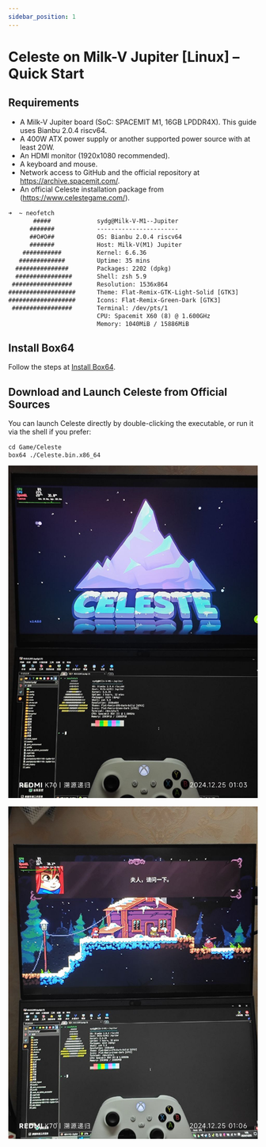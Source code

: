 ```yaml
---
sidebar_position: 1
---
```


# Celeste on Milk-V Jupiter [Linux] – Quick Start

## Requirements
- A Milk-V Jupiter board (SoC: SPACEMIT M1, 16GB LPDDR4X). This guide uses Bianbu 2.0.4 riscv64.
- A 400W ATX power supply or another supported power source with at least 20W.
- An HDMI monitor (1920x1080 recommended).
- A keyboard and mouse.
- Network access to GitHub and the official repository at https://archive.spacemit.com/.
- An official Celeste installation package from (https://www.celestegame.com/).

```shell
➜  ~ neofetch
       #####             sydg@Milk-V-M1--Jupiter
      #######            -----------------------
      ##O#O##            OS: Bianbu 2.0.4 riscv64
      #######            Host: Milk-V(M1) Jupiter
    ###########          Kernel: 6.6.36
   #############         Uptime: 35 mins
  ###############        Packages: 2202 (dpkg)
  ################       Shell: zsh 5.9
 #################       Resolution: 1536x864
###################      Theme: Flat-Remix-GTK-Light-Solid [GTK3]
###################      Icons: Flat-Remix-Green-Dark [GTK3]
 #################       Terminal: /dev/pts/1
                         CPU: Spacemit X60 (8) @ 1.600GHz
                         Memory: 1040MiB / 15886MiB
```

## Install Box64
Follow the steps at [Install Box64](/docs/box64).

## Download and Launch Celeste from Official Sources
You can launch Celeste directly by double-clicking the executable, or run it via the shell if you prefer:

```shell
cd Game/Celeste
box64 ./Celeste.bin.x86_64
```

![Game operation effect](./img/Celeste-1.jpg)

![Game operation effect](./img/Celeste-2.jpg)
